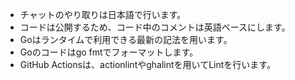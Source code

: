 - チャットのやり取りは日本語で行います。
- コードは公開するため、コード中のコメントは英語ベースにします。
- Goはランタイムで利用できる最新の記法を用います。
- Goのコードはgo fmtでフォーマットします。
- GitHub Actionsは、actionlintやghalintを用いてLintを行います。
